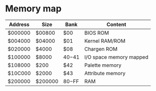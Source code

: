 # Memory map

| Address | Size    | Bank    | Content          |
|---------|---------|---------|------------------|
| $000000 | $00800  | $00     | BIOS ROM         |
| $004000 | $04000  | $01     | Kernel RAM/ROM   |
| $020000 | $4000   | $08     | Chargen ROM      |
| $100000 | $8000   | $40-$41 | I/O space memory mapped |
| $108000 | $200    | $42     | Palette memory   |
| $10C000 | $2000   | $43     | Attribute memory |
| $200000 | $200000 | $80-$FF | RAM              |
